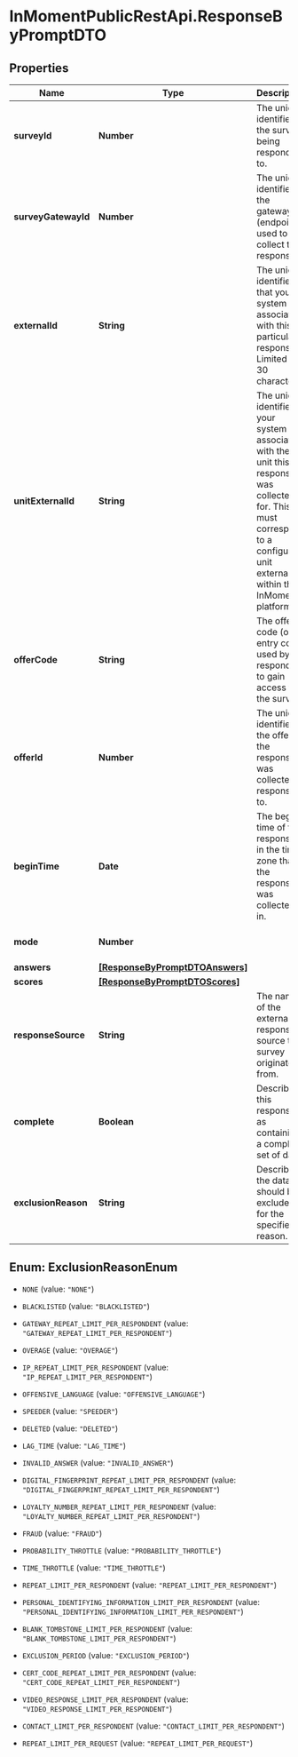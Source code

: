 # InMomentPublicRestApi.ResponseByPromptDTO

## Properties

Name | Type | Description | Notes
------------ | ------------- | ------------- | -------------
**surveyId** | **Number** | The unique identifier of the survey being responded to. | [optional] 
**surveyGatewayId** | **Number** | The unique identifier of the gateway (endpoint) used to collect the response. | [optional] 
**externalId** | **String** | The unique identifier that your system associated with this particular response. Limited to 30 characters. | [optional] 
**unitExternalId** | **String** | The unique identifier your system associates with the unit this response was collected for. This must correspond to a configured unit external ID within the InMoment platform. | [optional] 
**offerCode** | **String** | The offer code (or entry code) used by the respondent to gain access to the survey. | [optional] 
**offerId** | **Number** | The unique identifier of the offer the response was collected in response to. | [optional] 
**beginTime** | **Date** | The begin time of the response, in the time zone that the response was collected in. | [optional] 
**mode** | **Number** |  | [optional] [default to 3]
**answers** | [**[ResponseByPromptDTOAnswers]**](ResponseByPromptDTOAnswers.md) |  | [optional] 
**scores** | [**[ResponseByPromptDTOScores]**](ResponseByPromptDTOScores.md) |  | [optional] 
**responseSource** | **String** | The name of the external response source the survey originates from. | [optional] 
**complete** | **Boolean** | Describes this response as containing a complete set of data. | [optional] [default to true]
**exclusionReason** | **String** | Describes if the data should be excluded for the specified reason. | [optional] [default to &#39;NONE&#39;]



## Enum: ExclusionReasonEnum


* `NONE` (value: `"NONE"`)

* `BLACKLISTED` (value: `"BLACKLISTED"`)

* `GATEWAY_REPEAT_LIMIT_PER_RESPONDENT` (value: `"GATEWAY_REPEAT_LIMIT_PER_RESPONDENT"`)

* `OVERAGE` (value: `"OVERAGE"`)

* `IP_REPEAT_LIMIT_PER_RESPONDENT` (value: `"IP_REPEAT_LIMIT_PER_RESPONDENT"`)

* `OFFENSIVE_LANGUAGE` (value: `"OFFENSIVE_LANGUAGE"`)

* `SPEEDER` (value: `"SPEEDER"`)

* `DELETED` (value: `"DELETED"`)

* `LAG_TIME` (value: `"LAG_TIME"`)

* `INVALID_ANSWER` (value: `"INVALID_ANSWER"`)

* `DIGITAL_FINGERPRINT_REPEAT_LIMIT_PER_RESPONDENT` (value: `"DIGITAL_FINGERPRINT_REPEAT_LIMIT_PER_RESPONDENT"`)

* `LOYALTY_NUMBER_REPEAT_LIMIT_PER_RESPONDENT` (value: `"LOYALTY_NUMBER_REPEAT_LIMIT_PER_RESPONDENT"`)

* `FRAUD` (value: `"FRAUD"`)

* `PROBABILITY_THROTTLE` (value: `"PROBABILITY_THROTTLE"`)

* `TIME_THROTTLE` (value: `"TIME_THROTTLE"`)

* `REPEAT_LIMIT_PER_RESPONDENT` (value: `"REPEAT_LIMIT_PER_RESPONDENT"`)

* `PERSONAL_IDENTIFYING_INFORMATION_LIMIT_PER_RESPONDENT` (value: `"PERSONAL_IDENTIFYING_INFORMATION_LIMIT_PER_RESPONDENT"`)

* `BLANK_TOMBSTONE_LIMIT_PER_RESPONDENT` (value: `"BLANK_TOMBSTONE_LIMIT_PER_RESPONDENT"`)

* `EXCLUSION_PERIOD` (value: `"EXCLUSION_PERIOD"`)

* `CERT_CODE_REPEAT_LIMIT_PER_RESPONDENT` (value: `"CERT_CODE_REPEAT_LIMIT_PER_RESPONDENT"`)

* `VIDEO_RESPONSE_LIMIT_PER_RESPONDENT` (value: `"VIDEO_RESPONSE_LIMIT_PER_RESPONDENT"`)

* `CONTACT_LIMIT_PER_RESPONDENT` (value: `"CONTACT_LIMIT_PER_RESPONDENT"`)

* `REPEAT_LIMIT_PER_REQUEST` (value: `"REPEAT_LIMIT_PER_REQUEST"`)




